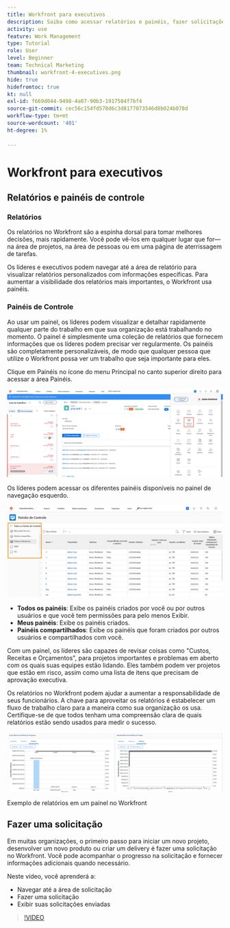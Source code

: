 ```yaml
---
title: Workfront para executivos
description: Saiba como acessar relatórios e painéis, fazer solicitações e revisar solicitações.
activity: use
feature: Work Management
type: Tutorial
role: User
level: Beginner
team: Technical Marketing
thumbnail: workfront-4-executives.png
hide: true
hidefromtoc: true
kt: null
exl-id: f669d044-9498-4a07-90b3-1917504f7bf4
source-git-commit: cec56c154fd578d6c3d8177073546d8b024b078d
workflow-type: tm+mt
source-wordcount: '401'
ht-degree: 1%

---
```


# Workfront para executivos

## Relatórios e painéis de controle

### Relatórios

Os relatórios no Workfront são a espinha dorsal para tomar melhores decisões, mais rapidamente. Você pode vê-los em qualquer lugar que for—na área de projetos, na área de pessoas ou em uma página de aterrissagem de tarefas.

Os líderes e executivos podem navegar até a área de relatório para visualizar relatórios personalizados com informações específicas. Para aumentar a visibilidade dos relatórios mais importantes, o Workfront usa painéis.

### Painéis de Controle

Ao usar um painel, os líderes podem visualizar e detalhar rapidamente qualquer parte do trabalho em que sua organização está trabalhando no momento. O painel é simplesmente uma coleção de relatórios que fornecem informações que os líderes podem precisar ver regularmente. Os painéis são completamente personalizáveis, de modo que qualquer pessoa que utilize o Workfront possa ver um trabalho que seja importante para eles.

Clique em Painéis no ícone do menu Principal no canto superior direito para acessar a área Painéis.

![Uma imagem da opção Painéis no menu principal](assets/workfront-4-executives-1.png)

Os líderes podem acessar os diferentes painéis disponíveis no painel de navegação esquerdo.

![Uma imagem da opção Painéis no menu principal](assets/workfront-4-executives-2.png)

* **Todos os painéis**: Exibe os painéis criados por você ou por outros usuários e que você tem permissões para pelo menos Exibir.
* **Meus painéis**: Exibe os painéis criados.
* **Painéis compartilhados**: Exibe os painéis que foram criados por outros usuários e compartilhados com você.

Com um painel, os líderes são capazes de revisar coisas como &quot;Custos, Receitas e Orçamentos&quot;, para projetos importantes e problemas em aberto com os quais suas equipes estão lidando. Eles também podem ver projetos que estão em risco, assim como uma lista de itens que precisam de aprovação executiva.

Os relatórios no Workfront podem ajudar a aumentar a responsabilidade de seus funcionários. A chave para aproveitar os relatórios é estabelecer um fluxo de trabalho claro para a maneira como sua organização os usa. Certifique-se de que todos tenham uma compreensão clara de quais relatórios estão sendo usados para medir o sucesso.

![Exemplo de relatórios em um painel no Workfront ](assets/workfront-4-executives-3.png)

Exemplo de relatórios em um painel no Workfront

## Fazer uma solicitação

Em muitas organizações, o primeiro passo para iniciar um novo projeto, desenvolver um novo produto ou criar um delivery é fazer uma solicitação no Workfront. Você pode acompanhar o progresso na solicitação e fornecer informações adicionais quando necessário.

Neste vídeo, você aprenderá a:

* Navegar até a área de solicitação
* Fazer uma solicitação
* Exibir suas solicitações enviadas

>[!VIDEO](https://video.tv.adobe.com/v/336092/?quality=12)
